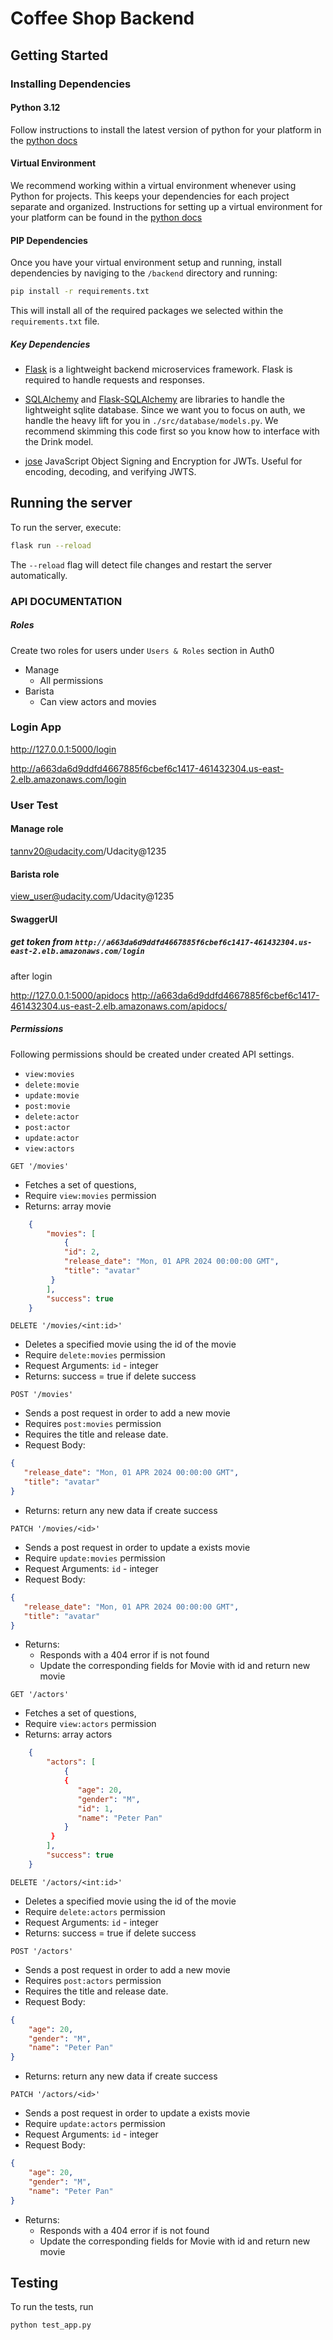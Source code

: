 # Coffee Shop Backend

## Getting Started

### Installing Dependencies

#### Python 3.12

Follow instructions to install the latest version of python for your platform in the [python docs](https://docs.python.org/3/using/unix.html#getting-and-installing-the-latest-version-of-python)

#### Virtual Environment

We recommend working within a virtual environment whenever using Python for projects. This keeps your dependencies for each project separate and organized. Instructions for setting up a virtual environment for your platform can be found in the [python docs](https://packaging.python.org/guides/installing-using-pip-and-virtual-environments/)

#### PIP Dependencies

Once you have your virtual environment setup and running, install dependencies by naviging to the `/backend` directory and running:

```bash
pip install -r requirements.txt
```

This will install all of the required packages we selected within the `requirements.txt` file.

##### Key Dependencies

- [Flask](http://flask.pocoo.org/) is a lightweight backend microservices framework. Flask is required to handle requests and responses.

- [SQLAlchemy](https://www.sqlalchemy.org/) and [Flask-SQLAlchemy](https://flask-sqlalchemy.palletsprojects.com/en/2.x/) are libraries to handle the lightweight sqlite database. Since we want you to focus on auth, we handle the heavy lift for you in `./src/database/models.py`. We recommend skimming this code first so you know how to interface with the Drink model.

- [jose](https://python-jose.readthedocs.io/en/latest/) JavaScript Object Signing and Encryption for JWTs. Useful for encoding, decoding, and verifying JWTS.

## Running the server
To run the server, execute:

```bash
flask run --reload
```

The `--reload` flag will detect file changes and restart the server automatically.




### API DOCUMENTATION


##### Roles

Create two roles for users under `Users & Roles` section in Auth0
* Manage
	* All permissions 
* Barista
	* Can view actors and movies

### Login App
http://127.0.0.1:5000/login

http://a663da6d9ddfd4667885f6cbef6c1417-461432304.us-east-2.elb.amazonaws.com/login


### User Test

#### Manage role 
tannv20@udacity.com/Udacity@1235
#### Barista role
view_user@udacity.com/Udacity@1235

#### SwaggerUI
##### get token from `http://a663da6d9ddfd4667885f6cbef6c1417-461432304.us-east-2.elb.amazonaws.com/login`
after login

http://127.0.0.1:5000/apidocs
http://a663da6d9ddfd4667885f6cbef6c1417-461432304.us-east-2.elb.amazonaws.com/apidocs/


##### Permissions

Following permissions should be created under created API settings.

- `view:movies`
- `delete:movie`
- `update:movie`
- `post:movie`
- `delete:actor`
- `post:actor`
- `update:actor`
- `view:actors`

`GET '/movies'` 
- Fetches a set of questions,
- Require `view:movies` permission
- Returns: array movie
```json
	{
		"movies": [
			{
            "id": 2,
            "release_date": "Mon, 01 APR 2024 00:00:00 GMT",
            "title": "avatar"
         }
		],
		"success": true
    }
```

`DELETE '/movies/<int:id>'`

- Deletes a specified movie using the id of the movie
- Require `delete:movies` permission
- Request Arguments: `id` - integer
- Returns: success = true if delete success


`POST '/movies'`

- Sends a post request in order to add a new movie
- Requires `post:movies` permission
- Requires the title and release date.
- Request Body:

```json
{
   "release_date": "Mon, 01 APR 2024 00:00:00 GMT",
   "title": "avatar"
}
```
- Returns: return any new data if create success

`PATCH '/movies/<id>'`

- Sends a post request in order to update a exists movie
- Require `update:movies` permission
- Request Arguments: `id` - integer
- Request Body:

```json
{
   "release_date": "Mon, 01 APR 2024 00:00:00 GMT",
   "title": "avatar"
}
```

- Returns:
   - Responds with a 404 error if <id> is not found
   - Update the corresponding fields for Movie with id <id> and return new movie
	
 `GET '/actors'` 
- Fetches a set of questions,
- Require `view:actors` permission
- Returns: array actors
```json
	{
		"actors": [
			{
            {
               "age": 20,
               "gender": "M",
               "id": 1,
               "name": "Peter Pan"
            }  
         }
		],
		"success": true
    }
```

`DELETE '/actors/<int:id>'`

- Deletes a specified movie using the id of the movie
- Require `delete:actors` permission
- Request Arguments: `id` - integer
- Returns: success = true if delete success


`POST '/actors'`

- Sends a post request in order to add a new movie
- Requires `post:actors` permission
- Requires the title and release date.
- Request Body:

```json
{
	"age": 20,
	"gender": "M",
	"name": "Peter Pan"
}
```
- Returns: return any new data if create success

`PATCH '/actors/<id>'`

- Sends a post request in order to update a exists movie
- Require `update:actors` permission
- Request Arguments: `id` - integer
- Request Body:
```json
{
	"age": 20,
	"gender": "M",
	"name": "Peter Pan"
}
```
- Returns:
   - Responds with a 404 error if <id> is not found
   - Update the corresponding fields for Movie with id <id> and return new movie
	
 ## Testing
To run the tests, run
```
python test_app.py
```